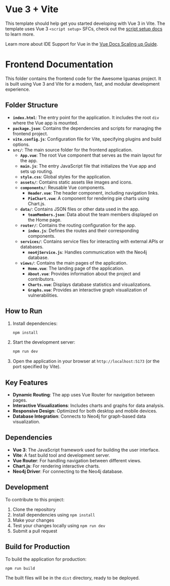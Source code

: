 # Vue 3 + Vite

This template should help get you started developing with Vue 3 in Vite. The template uses Vue 3 `<script setup>` SFCs, check out the [script setup docs](https://v3.vuejs.org/api/sfc-script-setup.html#sfc-script-setup) to learn more.

Learn more about IDE Support for Vue in the [Vue Docs Scaling up Guide](https://vuejs.org/guide/scaling-up/tooling.html#ide-support).

# Frontend Documentation

This folder contains the frontend code for the Awesome Iguanas project. It is built using Vue 3 and Vite for a modern, fast, and modular development experience.

## Folder Structure

- **`index.html`**: The entry point for the application. It includes the root `div` where the Vue app is mounted.
- **`package.json`**: Contains the dependencies and scripts for managing the frontend project.
- **`vite.config.js`**: Configuration file for Vite, specifying plugins and build options.
- **`src/`**: The main source folder for the frontend application.
  - **`App.vue`**: The root Vue component that serves as the main layout for the app.
  - **`main.js`**: The entry JavaScript file that initializes the Vue app and sets up routing.
  - **`style.css`**: Global styles for the application.
  - **`assets/`**: Contains static assets like images and icons.
  - **`components/`**: Reusable Vue components.
    - **`Header.vue`**: The header component, including navigation links.
    - **`PieChart.vue`**: A component for rendering pie charts using Chart.js.
  - **`data/`**: Contains JSON files or other data used in the app.
    - **`teamMembers.json`**: Data about the team members displayed on the Home page.
  - **`router/`**: Contains the routing configuration for the app.
    - **`index.js`**: Defines the routes and their corresponding components.
  - **`services/`**: Contains service files for interacting with external APIs or databases.
    - **`neo4jService.js`**: Handles communication with the Neo4j database.
  - **`views/`**: Contains the main pages of the application.
    - **`Home.vue`**: The landing page of the application.
    - **`About.vue`**: Provides information about the project and contributors.
    - **`Charts.vue`**: Displays database statistics and visualizations.
    - **`Graphs.vue`**: Provides an interactive graph visualization of vulnerabilities.

## How to Run

1. Install dependencies:
   ```bash
   npm install
   ```

2. Start the development server:
   ```bash
   npm run dev
   ```

3. Open the application in your browser at `http://localhost:5173` (or the port specified by Vite).

## Key Features

- **Dynamic Routing**: The app uses Vue Router for navigation between pages.
- **Interactive Visualizations**: Includes charts and graphs for data analysis.
- **Responsive Design**: Optimized for both desktop and mobile devices.
- **Database Integration**: Connects to Neo4j for graph-based data visualization.

## Dependencies

- **Vue 3**: The JavaScript framework used for building the user interface.
- **Vite**: A fast build tool and development server.
- **Vue Router**: For handling navigation between different views.
- **Chart.js**: For rendering interactive charts.
- **Neo4j Driver**: For connecting to the Neo4j database.

## Development

To contribute to this project:

1. Clone the repository
2. Install dependencies using `npm install`
3. Make your changes
4. Test your changes locally using `npm run dev`
5. Submit a pull request

## Build for Production

To build the application for production:

```bash
npm run build
```

The built files will be in the `dist` directory, ready to be deployed.
